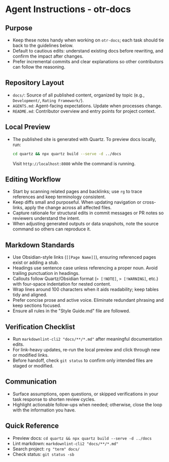 # Agent Instructions - otr-docs

## Purpose

- Keep these notes handy when working on `otr-docs`; each task should tie back to the guidelines below.
- Default to cautious edits: understand existing docs before rewriting, and confirm the impact after changes.
- Prefer incremental commits and clear explanations so other contributors can follow the reasoning.

## Repository Layout

- `docs/`: Source of all published content, organized by topic (e.g., `Development/`, `Rating Framework/`).
- `AGENTS.md`: Agent-facing expectations. Update when processes change.
- `README.md`: Contributor overview and entry points for project context.

## Local Preview

- The published site is generated with Quartz. To preview docs locally, run:

  ```bash
  cd quartz && npx quartz build --serve -d ../docs
  ```

  Visit `http://localhost:8080` while the command is running.

## Editing Workflow

- Start by scanning related pages and backlinks; use `rg` to trace references and keep terminology consistent.
- Keep diffs small and purposeful. When updating navigation or cross-links, apply the change across all affected files.
- Capture rationale for structural edits in commit messages or PR notes so reviewers understand the intent.
- When adjusting generated outputs or data snapshots, note the source command so others can reproduce it.

## Markdown Standards

- Use Obsidian-style links (`[[Page Name]]`), ensuring referenced pages exist or adding a stub.
- Headings use sentence case unless referencing a proper noun. Avoid trailing punctuation in headings.
- Callouts follow Quartz/Obsidian format (`> [!NOTE]`, `> [!WARNING]`, etc.) with four-space indentation for nested content.
- Wrap lines around 100 characters when it aids readability; keep tables tidy and aligned.
- Prefer concise prose and active voice. Eliminate redundant phrasing and keep sections focused.
- Ensure all rules in the "Style Guide.md" file are followed.

## Verification Checklist

- Run `markdownlint-cli2 "docs/**/*.md"` after meaningful documentation edits.
- For link-heavy updates, re-run the local preview and click through new or modified links.
- Before handoff, check `git status` to confirm only intended files are staged or modified.

## Communication

- Surface assumptions, open questions, or skipped verifications in your task response to shorten review cycles.
- Highlight actionable follow-ups when needed; otherwise, close the loop with the information you have.

## Quick Reference

- Preview docs: `cd quartz && npx quartz build --serve -d ../docs`
- Lint markdown: `markdownlint-cli2 "docs/**/*.md"`
- Search project: `rg "term" docs/`
- Check status: `git status -sb`

